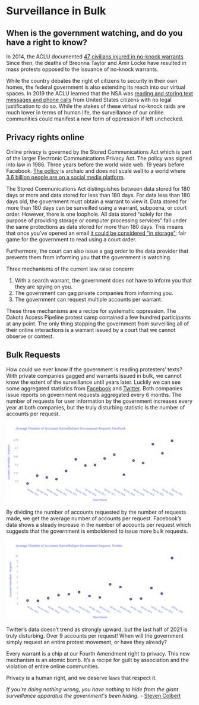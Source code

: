 # Surveillance in Bulk
## When is the government watching, and do you have a right to know?
In 2014, the ACLU documented [47 civilians injured in no-knock warrants](https://www.aclu.org/report/war-comes-home-excessive-militarization-american-police
). Since then, the deaths of Breonna Taylor and Amir Locke have resulted in mass protests opposed to the issuance of no-knock warrants.

While the country debates the right of citizens to security in their own homes, the federal government is also extending its reach into our virtual spaces. In 2019 the ACLU learned that the NSA was [reading and storing text messages and phone calls](https://www.nytimes.com/2019/06/26/us/telecom-nsa-domestic-calling-records.html
) from United States citizens with no legal justification to do so. While the stakes of these virtual no-knock raids are much lower in terms of human life, the surveillance of our online communities could manifest a new form of oppression if left unchecked.

## Privacy rights online

Online privacy is governed by the Stored Communications Act which is part of the larger Electronic Communications Privacy Act. The policy was signed into law in 1986. Three years before the world wide web. 19 years before Facebook. [The policy](https://www.law.cornell.edu/uscode/text/18/2703) is archaic and does not scale well to a world where [3.6 billion people are on a social media platform](https://www.statista.com/statistics/278414/number-of-worldwide-social-network-users/).

The Stored Communications Act distinguishes between data stored for 180 days or more and data stored for less than 180 days. For data less than 180 days old, the government must obtain a warrant to view it. Data stored for more than 180 days can be surveilled using a warrant, subpoena, or court order. However, there is one loophole. All data stored “solely for the purpose of providing storage or computer processing services” fall under the same protections as data stored for more than 180 days. This means that once you’ve opened an email [it could be considered “in storage”](https://papers.ssrn.com/sol3/papers.cfm?abstract_id=421860); fair game for the government to read using a court order.

Furthermore, the court can also issue a gag order to the data provider that prevents them from informing you that the government is watching. 

Three mechanisms of the current law raise concern:
1) With a search warrant, the government does not have to inform you that they are spying on you. 
2) The government can gag private companies from informing you.
3) The government can request multiple accounts per warrant.

These three mechanisms are a recipe for systematic oppression. The Dakota Access Pipeline protest camp contained a few hundred participants at any point. The only thing stopping the government from surveilling all of their online interactions is a warrant issued by a court that we cannot observe or contest.

## Bulk Requests

How could we ever know if the government is reading protesters’ texts? With private companies gagged and warrants issued in bulk, we cannot know the extent of the surveillance until years later. Luckily we can see some aggregated statistics from [Facebook](https://transparency.fb.com/data/government-data-requests/
) and [Twitter](https://transparency.twitter.com/en/reports/information-requests.html#2021-jan-jun). Both companies issue reports on government requests aggregated every 6 months. The number of requests for user information by the government increases every year at both companies, but the truly disturbing statistic is the number of accounts per request. 

<a href="https://chaukap.github.io/img/accounts_per_request_facebook.html" target="_blank"><img src="https://github.com/chaukap/chaukap.github.io/raw/main/img/Facebook_Account_Requests.png" alt="The government is requesting more accounts per request from Facebook"/></a>

By dividing the number of accounts requested by the number of requests made, we get the average number of accounts per request. Facebook’s data shows a steady increase in the number of accounts per request which suggests that the government is emboldened to issue more bulk requests.

<a href="https://chaukap.github.io/img/accounts_per_request_twitter.html" target="_blank"><img src="https://github.com/chaukap/chaukap.github.io/raw/main/img/Twitter_Account_Requests.png" alt="The government is requesting more accounts per request from Twitter"/></a>

Twitter’s data doesn’t trend as strongly upward, but the last half of 2021 is truly disturbing. Over 9 accounts per request! When will the government simply request an entire protest movement, or have they already?

Every warrant is a chip at our Fourth Amendment right to privacy. This new mechanism is an atomic bomb. It’s a recipe for guilt by association and the violation of entire online communities. 

Privacy is a human right, and we deserve laws that respect it.

_If you're doing nothing wrong, you have nothing to hide from the giant surveillance apparatus the government's been hiding._ - [Steven Colbert](https://twitter.com/stephenathome/status/344297005616611328)
